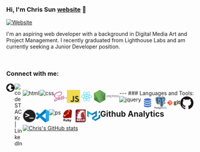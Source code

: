 ### Hi, I'm Chris Sun [website] 👋

[![Website](https://img.shields.io/website?label=chrissun.com&style=for-the-badge&url=https%3A%2F%2Fcodestackr.com)](https://codestackr.com)

I'm an aspiring web developer with a background in Digital Media Art and Project Management. I recently graduated from Lighthouse Labs and am currently seeking a Junior Developer position. 

<br />


### Connect with me:

[<img align="left" alt="codeSTACKr.com" width="22px" src="https://raw.githubusercontent.com/iconic/open-iconic/master/svg/globe.svg" />][website]
[<img align="left" alt="codeSTACKr | LinkedIn" width="22px" src="https://cdn.jsdelivr.net/npm/simple-icons@v3/icons/linkedin.svg" />][linkedin]

<br />
---
### Languages and Tools:

<img align="left" alt="html" height="35px" src="https://github.com/get-icon/geticon/blob/master/icons/html-5.svg" />
<img align="left" alt="css" height="35px" src="https://github.com/get-icon/geticon/blob/master/icons/css-3.svg" />
<img align="left" alt="Sass" height="35px" src="https://raw.githubusercontent.com/github/explore/80688e429a7d4ef2fca1e82350fe8e3517d3494d/topics/sass/sass.png" />
<img align="left" alt="JavaScript" height="35px" src="https://raw.githubusercontent.com/github/explore/80688e429a7d4ef2fca1e82350fe8e3517d3494d/topics/javascript/javascript.png" />
<img align="left" alt="React" height="35px" src="https://raw.githubusercontent.com/github/explore/80688e429a7d4ef2fca1e82350fe8e3517d3494d/topics/react/react.png" />
<img align="left" alt="Node.js" height="35px" src="https://raw.githubusercontent.com/github/explore/80688e429a7d4ef2fca1e82350fe8e3517d3494d/topics/nodejs/nodejs.png" />
<img align="left" alt="ex" height="35px" src="https://github.com/devicons/devicon/blob/master/icons/express/express-original-wordmark.svg" />
<img align="left" alt="jquery" height="35px" src="https://github.com/get-icon/geticon/blob/master/icons/jquery.svg" />
<img align="left" alt="SQL" height="35px" src="https://raw.githubusercontent.com/github/explore/80688e429a7d4ef2fca1e82350fe8e3517d3494d/topics/sql/sql.png" />
<img align="left" alt="psql" height="35px" src="https://github.com/devicons/devicon/blob/master/icons/postgresql/postgresql-original-wordmark.svg" />
<img align="left" alt="Git" height="35px" src="https://raw.githubusercontent.com/github/explore/80688e429a7d4ef2fca1e82350fe8e3517d3494d/topics/git/git.png" />
<img align="left" alt="GitHub" height="35px" src="https://raw.githubusercontent.com/github/explore/78df643247d429f6cc873026c0622819ad797942/topics/github/github.png" />
<img align="left" alt="Terminal" height="35px" src="https://raw.githubusercontent.com/github/explore/80688e429a7d4ef2fca1e82350fe8e3517d3494d/topics/terminal/terminal.png" />
<img align="left" alt="Visual Studio Code" height="35px" src="https://raw.githubusercontent.com/github/explore/80688e429a7d4ef2fca1e82350fe8e3517d3494d/topics/visual-studio-code/visual-studio-code.png" />
<img align="left" alt="ps" height="35px" src="https://github.com/get-icon/geticon/blob/master/icons/adobe-photoshop.svg" />
<img align="left" alt="ruby" height="35px" src="https://github.com/devicons/devicon/blob/master/icons/ruby/ruby-original-wordmark.svg" />
<img align="left" alt="rails" height="35px" src="https://github.com/devicons/devicon/blob/master/icons/rails/rails-original-wordmark.svg" />
<img align="left" alt="mui" height="35px" src="https://github.com/devicons/devicon/blob/master/icons/materialui/materialui-original.svg" />






## Github Analytics
[![Chris's GitHub stats](https://github-readme-stats.vercel.app/api?username=woodpeckershop&show_icons=true&theme=dark)](https://github.com/anuraghazra/github-readme-stats)

[website]: https://codeSTACKr.com
[linkedin]: https://www.linkedin.com/in/chrissun5567/

